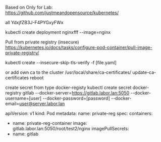 Based on Only for Lab: https://github.com/justmeandopensource/kubernetes/

all YdxjfZB3J-F4PYGxyFWx

kubectl create deployment nginxfff --image=nginx


Pull from private registry (insecure)
https://kubernetes.io/docs/tasks/configure-pod-container/pull-image-private-registry/


kubectl create --insecure-skip-tls-verify -f [file.yaml]

or add own ca to the cluster
/usr/local/share/ca-certificates/
update-ca-certificates
reboot

create secret from type docker-registy
kubectl create secret docker-registry gitlab --docker-server=https://gitlab.labor.lan:5050 --docker-username=[user] --docker-password=[password] --docker-email=user@server.labor.lan

apiVersion: v1
kind: Pod
metadata:
  name: private-reg
spec:
  containers:
  - name: private-reg-container
    image: gitlab.labor.lan:5050/root/test2/nginx
  imagePullSecrets:
  - name: gitlab